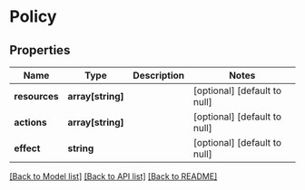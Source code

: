 # Policy

## Properties
Name | Type | Description | Notes
------------ | ------------- | ------------- | -------------
**resources** | **array[string]** |  | [optional] [default to null]
**actions** | **array[string]** |  | [optional] [default to null]
**effect** | **string** |  | [optional] [default to null]

[[Back to Model list]](../README.md#documentation-for-models) [[Back to API list]](../README.md#documentation-for-api-endpoints) [[Back to README]](../README.md)


